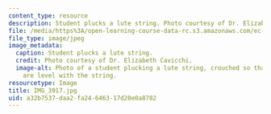 ```yaml
---
content_type: resource
description: Student plucks a lute string. Photo courtesy of Dr. Elizabeth Cavicchi.
file: /media/https%3A/open-learning-course-data-rc.s3.amazonaws.com/ec-050-recreate-experiments-from-history-inform-the-future-from-the-past-galileo-january-iap-2010/a32b7537daa2fa24646317d20e0a8782_IMG_3917.jpg
file_type: image/jpeg
image_metadata:
  caption: Student plucks a lute string.
  credit: Photo courtesy of Dr. Elizabeth Cavicchi.
  image-alt: Photo of a student plucking a lute string, crouched so that her eyes
    are level with the string.
resourcetype: Image
title: IMG_3917.jpg
uid: a32b7537-daa2-fa24-6463-17d20e0a8782
---
```

